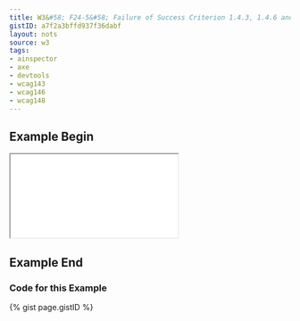```yaml
---
title: W3&#58; F24-5&#58; Failure of Success Criterion 1.4.3, 1.4.6 and 1.4.8 due to specifying foreground colors without specifying background colors or vice versa
gistID: a7f2a3bffd937f36dabf
layout: nots
source: w3
tags:
- ainspector
- axe
- devtools
- wcag143
- wcag146
- wcag148
---
```


<h2 aria-describedby="{{ page.gistID }}">Example Begin</h2>
<div class="rendered-not">
<iframe seamless title="Example Page for {{ page.title }}" src="F24-5-special.html"></iframe>
</div> <!-- rendered-not -->

<h2 aria-describedby="{{ page.gistID }}">Example End</h2>

<h3 aria-describedby="{{ page.gistID }}">Code for this Example</h3>
{% gist page.gistID %}